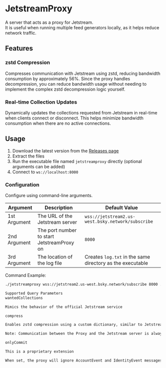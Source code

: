 # JetstreamProxy

A server that acts as a proxy for Jetstream.  
It is useful when running multiple feed generators locally, as it helps reduce network traffic.

## Features

### zstd Compression
Compresses communication with Jetstream using zstd, reducing bandwidth consumption by approximately 56%. Since the proxy handles decompression, you can reduce bandwidth usage without needing to implement the complex zstd decompression logic yourself.

### Real-time Collection Updates
Dynamically updates the collections requested from Jetstream in real-time when clients connect or disconnect. This helps minimize bandwidth consumption when there are no active connections.

## Usage

1. Download the latest version from the [Releases page](https://github.com/tomo-x7/Jetstreamproxy/releases)
2. Extract the files
3. Run the executable file named `jetstreamproxy` directly (optional arguments can be added)
4. Connect to `ws://localhost:8000`

### Configuration
Configure using command-line arguments.

| Argument | Description | Default Value |
|-|-|-|
| 1st Argument | The URL of the Jetstream server | `wss://jetstream2.us-west.bsky.network/subscribe` |
| 2nd Argument | The port number to start JetstreamProxy on | `8000` |  
| 3rd Argument | The location of the log file | Creates `log.txt` in the same directory as the executable |  

Command Example:
```sh
./jetstreamproxy wss://jetstream2.us-west.bsky.network/subscribe 8000 ./log.txt

Supported Query Parameters
wantedCollections

Mimics the behavior of the official Jetstream service

compress

Enables zstd compression using a custom dictionary, similar to Jetstream

Note: Communication between the Proxy and the Jetstream server is always compressed, regardless of this setting

onlyCommit

This is a proprietary extension

When set, the proxy will ignore AccountEvent and IdentityEvent messages
